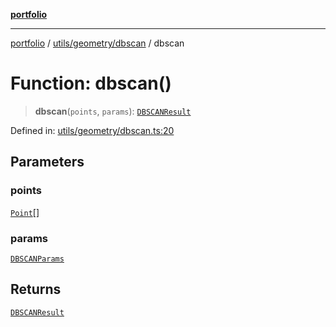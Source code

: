 [**portfolio**](../../../../README.md)

***

[portfolio](../../../../modules.md) / [utils/geometry/dbscan](../README.md) / dbscan

# Function: dbscan()

> **dbscan**(`points`, `params`): [`DBSCANResult`](../interfaces/DBSCANResult.md)

Defined in: [utils/geometry/dbscan.ts:20](https://github.com/tnorlund/Portfolio/blob/2ace549cd971d600348bf154f22cb823d46560b1/portfolio/utils/geometry/dbscan.ts#L20)

## Parameters

### points

[`Point`](../../../../types/api/interfaces/Point.md)[]

### params

[`DBSCANParams`](../interfaces/DBSCANParams.md)

## Returns

[`DBSCANResult`](../interfaces/DBSCANResult.md)
